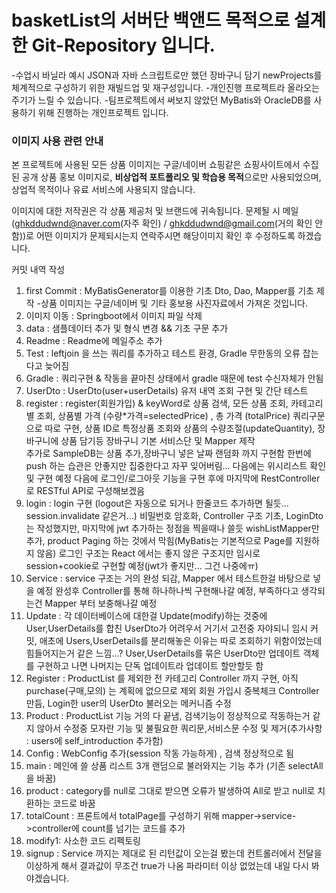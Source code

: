 # **basketList의 서버단 백앤드 목적으로 설계한 Git-Repository 입니다.**

-수업시 바닐라 예시 JSON과 자바 스크립트로만 했던 장바구니 담기
newProjects를 체계적으로 구성하기 위한 재빌드업 및 재구성입니다.
-개인진행 프로젝트라 올라오는 주기가 느릴 수 있습니다.
-팀프로젝트에서 써보지 않았던 MyBatis와 OracleDB를 사용하기 위해 진행하는 개인프로젝트 입니다.

### 이미지 사용 관련 안내

본 프로젝트에 사용된 모든 상품 이미지는 구글/네이버 쇼핑같은 쇼핑사이트에서 수집된 공개 상품 홍보 이미지로,
**비상업적 포트폴리오 및 학습용 목적**으로만 사용되었으며,
상업적 목적이나 유료 서비스에 사용되지 않습니다.

이미지에 대한 저작권은 각 상품 제공처 및 브랜드에 귀속됩니다.
문제될 시 메일(ghkddudwnd@naver.com(자주 확인) 
/ ghkddudwnd@gmail.com(거의 확인 안함))로 
어떤 이미지가 문제되시는지 연락주시면 해당이미지 확인 후 수정하도록 하겠습니다.

커밋 내역 작성
1. first Commit : MyBatisGenerator를 이용한 기초 Dto, Dao, Mapper를 기초 제작
-상품 이미지는 구글/네이버 및 기타 홍보용 사진자료에서 가져온 것입니다. 
2. 이미지 이동 : Springboot에서 이미지 파일 삭제 
3. data : 샘플데이터 추가 및 형식 변경 && 기초 구문 추가
4. Readme : Readme에 메일주소 추가
5. Test : leftjoin 을 쓰는 쿼리를 추가하고 테스트 환경, Gradle 무한동의 오류 잡는다고 늦어짐
6. Gradle : 쿼리구현 & 작동을 끝마친 상태에서 gradle 때문에 test 수신자체가 안됨
7. UserDto : UserDto(user+userDetails) 유저 내역 조회 구현 및 간단 테스트
8. register : register(회원가입) & keyWord로 상품 검색, 모든 상품 조회, 카테고리별 조회,
상품별 가격 (수량*가격=selectedPrice) , 총 가격 (totalPrice) 쿼리구문으로 따로 구현,
상품 ID로 특정상품 조회와 상품의 수량조절(updateQuantity), 장바구니에 상품 담기등 장바구니 기본 서비스단 및 Mapper 제작  
추가로 SampleDB는 상품 추가,장바구니 넣은 날짜 랜덤화 까지 구현함
한번에 push 하는 습관은 안좋지만 집중한다고 자꾸 잊어버림... 다음에는 위시리스트 확인 및 구현 예정
다음에 로그인/로그아웃 기능을 구현 후에 마지막에 RestController로 RESTful API로 구성해보겠음
9. login : login 구현 (logout은 자동으로 되거나 한줄코드 추가하면 될듯... session.invalidate 같은거...) 
비밀번호 암호화, Controller 구조 기초, LoginDto는 작성했지만, 마지막에 jwt 추가하는 정점을 찍을때나 쓸듯
wishListMapper만 추가, product Paging 하는 것에서 막힘(MyBatis는 기본적으로 Page를 지원하지 않음)
로그인 구조는 React 에서는 좋지 않은 구조지만 임시로 session+cookie로 구현할 예정(jwt가 좋지만... 그건 나중에ㅠ)
10. Service : service 구조는 거의 완성 되감, Mapper 에서 테스트한걸 바탕으로 넣을 예정 완성후 
Controller를 통해 하나하나씩 구현해나갈 예정, 부족하다고 생각되는건 Mapper 부터 보충해나갈 예정
11. Update : 각 데이터베이스에 대한걸 Update(modify)하는 것중에 User,UserDetails를 합친 UserDto가 어려우서 거기서 고전중
자야되니 임시 커밋, 애초에 Users,UserDetails를 분리해놓은 이유는 따로 조회하기 위함이었는데 힘들어지는거 같은 느낌...?
User,UserDetails를 묶은 UserDto만 업데이트 객체를 구현하고 나면 나머지는 단독 업데이트라 업데이트 할만할듯 함
12. Register : ProductList 를 제외한 전 카테고리 Controller 까지 구현, 아직 purchase(구매,모의) 는 계획에 없으므로 제외
회원 가입시 중복체크 Controller 만듬, Login한 user의 UserDto 불러오는 메커니즘 수정
13. Product : ProductList 기능 거의 다 끝냄, 검색기능이 정상적으로 작동하는거 같지 않아서 수정중
모자란 기능 및 불필요한 쿼리문,서비스문 수정 및 제거(추가사항 : users에 self_introduction 추가함)
14. Config : WebConfig 추가(session 작동 가능하게) , 검색 정상적으로 됨 
15. main : 메인에 쓸 상품 리스트 3개 랜덤으로 불러와지는 기능 추가 (기존 selectAll을 바꿈)
16. product : category를 null로 그대로 받으면 오류가 발생하여 All로 받고 null로 치환하는 코드로 바꿈
17. totalCount : 프론트에서 totalPage를 구성하기 위해 mapper->service->controller에 count를 넘기는 코드를 추가
18. modify1: 사소한 코드 리펙토링
19. signup : Service 까지는 제대로 된 리턴값이 오는걸 봤는데 컨트롤러에서 전달을 이상하게 해서 결과값이 무조건 true가 나옴
파라미터 이상 없었는데 내일 다시 봐야겠습니다. 